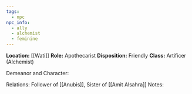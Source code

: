 ```yaml
---
tags:
  - npc
npc_info:
  - ally
  - alchemist
  - feminine
---
```

**Location:** [[Wati]]
**Role:** Apothecarist
**Disposition:** Friendly
**Class:** Artificer (Alchemist)

Demeanor and Character: 

Relations: Follower of [[Anubis]], Sister of [[Amit Alsahra]]
Notes: